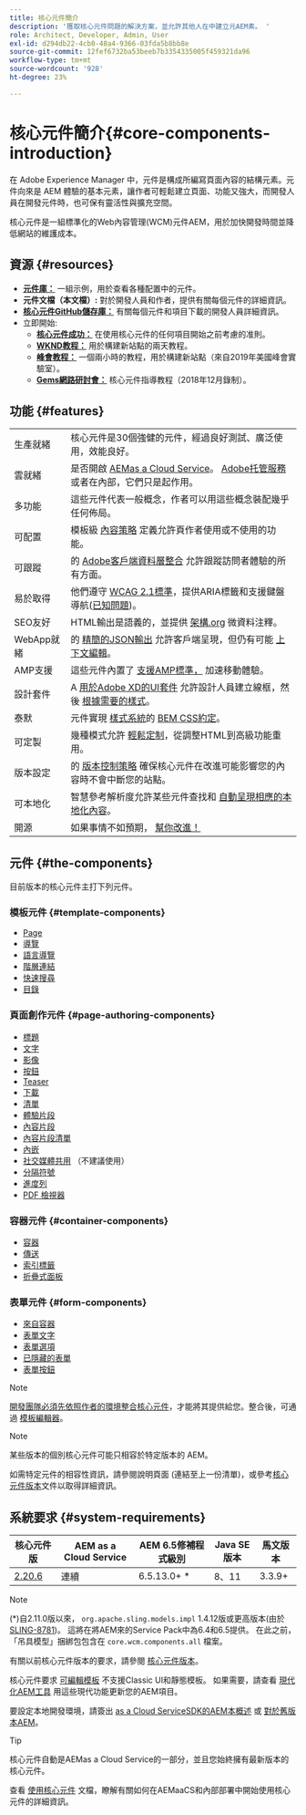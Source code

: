 ```yaml
---
title: 核心元件簡介
description: '獲取核心元件問題的解決方案，並允許其他人在中建立元AEM素。 '
role: Architect, Developer, Admin, User
exl-id: d294db22-4cb0-48a4-9366-03fda5b8bb8e
source-git-commit: 12fef6732ba53beeb7b3354335005f459321da96
workflow-type: tm+mt
source-wordcount: '928'
ht-degree: 23%

---
```


# 核心元件簡介{#core-components-introduction}

在 Adobe Experience Manager 中，元件是構成所編寫頁面內容的結構元素。元件向來是 AEM 體驗的基本元素，讓作者可輕鬆建立頁面、功能又強大，而開發人員在開發元件時，也可保有靈活性與擴充空間。

核心元件是一組標準化的Web內容管理(WCM)元件AEM，用於加快開發時間並降低網站的維護成本。

## 資源 {#resources}

* **[元件庫：](https://www.adobe.com/go/aem_cmp_library)** 一組示例，用於查看各種配置中的元件。
* **元件文檔（本文檔）:** 對於開發人員和作者，提供有關每個元件的詳細資訊。
* **[核心元件GitHub儲存庫：](https://github.com/adobe/aem-core-wcm-components)** 有關每個元件和項目下載的開發人員詳細資訊。
* 立即開始:
   * **[核心元件成功：](/help/developing/success.md)** 在使用核心元件的任何項目開始之前考慮的准則。
   * **[WKND教程：](https://experienceleague.adobe.com/docs/experience-manager-learn/getting-started-wknd-tutorial-develop/overview.html)** 用於構建新站點的兩天教程。
   * **[峰會教程：](https://expleague.azureedge.net/labs/L767/index.html)** 一個兩小時的教程，用於構建新站點（來自2019年美國峰會實驗室）。
   * **[Gems網路研討會：](https://helpx.adobe.com/tw/experience-manager/kt/eseminars/gems/AEM-Core-Components.html)** 核心元件指導教程（2018年12月錄制）。

## 功能 {#features}

|  |  |
|---|---|
| 生產就緒 | 核心元件是30個強健的元件，經過良好測試、廣泛使用，效能良好。 |
| 雲就緒 | 是否開啟 [AEMas a Cloud Service](https://experienceleague.adobe.com/docs/experience-manager-cloud-service/landing/home.html)。 [Adobe托管服務](https://github.com/adobe/aem-project-archetype/tree/master/src/main/archetype/dispatcher.ams)或者在內部，它們只是起作用。 |
| 多功能 | 這些元件代表一般概念，作者可以用這些概念裝配幾乎任何佈局。 |
| 可配置 | 模板級 [內容策略](https://experienceleague.adobe.com/docs/experience-manager-cloud-service/content/implementing/developing/full-stack/components-templates/templates.html#content-policies) 定義允許頁作者使用或不使用的功能。 |
| 可跟蹤 | 的 [Adobe客戶端資料層整合](/help/developing/data-layer/overview.md) 允許跟蹤訪問者體驗的所有方面。 |
| 易於取得 | 他們遵守 [WCAG 2.1標準](https://www.w3.org/TR/WCAG21/)，提供ARIA標籤和支援鍵盤導航([已知問題](https://github.com/adobe/aem-core-wcm-components/issues?utf8=✓&amp;q=is%3Aissue+is%3Aopen+輔助功能+in%3Atitle))。 |
| SEO友好 | HTML輸出是語義的，並提供 [架構.org](https://schema.org) 微資料注釋。 |
| WebApp就緒 | 的 [精簡的JSON輸出](https://experienceleague.adobe.com/docs/experience-manager-learn/foundation/development/develop-sling-model-exporter.html) 允許客戶端呈現，但仍有可能 [上下文編輯](https://experienceleague.adobe.com/docs/experience-manager-learn/sites/spa-editor/spa-editor-framework-feature-video-use.html)。 |
| AMP支援 | 這些元件內置了 [支援AMP標準，](/help/developing/amp.md) 加速移動體驗。 |
| 設計套件 | A [用於Adobe XD的UI套件](https://experienceleague.adobe.com/docs/experience-manager-learn/assets/AEM-CoreComponents-UI-Kit.xd) 允許設計人員建立線框，然後 [根據需要的樣式](https://github.com/adobe/aem-guides-wknd/releases/download/aem-guides-wknd-0.0.2/AEM_UI-kit-WKND.xd)。 |
| 泰默 | 元件實現 [樣式系統](https://experienceleague.adobe.com/docs/experience-manager-cloud-service/content/sites/authoring/features/style-system.html)的 [BEM CSS約定](http://getbem.com/)。 |
| 可定製 | 幾種模式允許 [輕鬆定制](developing/customizing.md)，從調整HTML到高級功能重用。 |
| 版本設定 | 的 [版本控制策略](https://github.com/adobe/aem-core-wcm-components/wiki/Versioning-policies) 確保核心元件在改進可能影響您的內容時不會中斷您的站點。 |
| 可本地化 | 智慧參考解析度允許某些元件查找和 [自動呈現相應的本地化內容](get-started/localization.md)。 |
| 開源 | 如果事情不如預期， [幫你改進！](https://github.com/adobe/aem-core-wcm-components/blob/master/CONTRIBUTING.md) |

## 元件 {#the-components}

目前版本的核心元件主打下列元件。

### 模板元件 {#template-components}

* [Page](components/page.md)
* [導覽](components/navigation.md)
* [語言導覽](components/language-navigation.md)
* [階層連結](components/breadcrumb.md)
* [快速搜尋](components/quick-search.md)
* [目錄](components/tableofcontents.md)

### 頁面創作元件 {#page-authoring-components}

* [標題](components/title.md)
* [文字](components/text.md)
* [影像](components/image.md)
* [按鈕](components/button.md)
* [Teaser](components/teaser.md)
* [下載](components/download.md)
* [清單](components/list.md)
* [體驗片段](components/experience-fragment.md)
* [內容片段](components/content-fragment-component.md)
* [內容片段清單](components/content-fragment-list.md)
* [內嵌](components/embed.md)
* [社交媒體共用](components/sharing.md) （不建議使用）
* [分隔符號](components/separator.md)
* [進度列](components/progress-bar.md)
* [PDF 檢視器](components/pdf-viewer.md)

### 容器元件 {#container-components}

* [容器](components/container.md)
* [傳送](components/carousel.md)
* [索引標籤](components/tabs.md)
* [折疊式面板](components/accordion.md)

### 表單元件 {#form-components}

* [來自容器](components/forms/form-container.md)
* [表單文字](components/forms/form-text.md)
* [表單選項](components/forms/form-options.md)
* [已隱藏的表單](components/forms/form-hidden.md)
* [表單按鈕](components/forms/form-button.md)

>[!NOTE]
>
>[開發團隊必須先依照作者的環境整合核心元件](get-started/using.md)，才能將其提供給您。整合後，可通過 [模板編輯器](https://experienceleague.adobe.com/docs/experience-manager-cloud-service/sites/authoring/features/templates.html)。

>[!NOTE]
>
>某些版本的個別核心元件可能只相容於特定版本的 AEM。
>
>如需特定元件的相容性資訊，請參閱說明頁面 (連結至上一份清單)，或參考[核心元件版本](versions.md)文件以取得詳細資訊。

## 系統要求 {#system-requirements}

| 核心元件 版 | AEM as a Cloud Service  | AEM 6.5修補程式級別 | Java SE版本 | 馬文版本 |
|---------|---------|---------|---------|---------|
| [2.20.6](https://github.com/adobe/aem-core-wcm-components/releases/tag/core.wcm.components.reactor-2.20.6) | 連續 | 6.5.13.0+ * | 8、11 | 3.3.9+ |

>[!NOTE]
>
>(*)自2.11.0版以來， `org.apache.sling.models.impl` 1.4.12版或更高版本(由於 [SLING-8781](https://issues.apache.org/jira/browse/SLING-8781))。 這將在將AEM來的Service Pack中為6.4和6.5提供。 在此之前，「吊具模型」捆綁包包含在 `core.wcm.components.all` 檔案。

有關以前核心元件版本的要求，請參閱 [核心元件版本](versions.md)。

核心元件要求 [可編輯模板](https://experienceleague.adobe.com/docs/experience-manager-learn/sites/page-authoring/template-editor-feature-video-use.html) 不支援Classic UI和靜態模板。 如果需要，請查看 [現代化AEM工具](https://opensource.adobe.com/aem-modernize-tools/pages/tools.html) 用這些現代功能更新您的AEM項目。

要設定本地開發環境，請簽出 [as a Cloud ServiceSDK的AEM本概述](https://experienceleague.adobe.com/docs/experience-manager-learn/cloud-service/local-development-environment-set-up/overview.html) 或 [對於舊版本AEM](https://experienceleague.adobe.com/docs/experience-manager-learn/foundation/development/set-up-a-local-aem-development-environment.html)。

>[!TIP]
>
>核心元件自動是AEMas a Cloud Service的一部分，並且您始終擁有最新版本的核心元件。
>
>查看 [使用核心元件](/help/get-started/using.md) 文檔，瞭解有關如何在AEMaaCS和內部部署中開始使用核心元件的詳細資訊。
